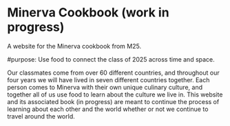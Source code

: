 # Minerva Cookbook (work in progress)
A website for the Minerva cookbook from M25.

#purpose: Use food to connect the class of 2025 across time and space.

Our classmates come from over 60 different countries, and throughout our four years we will have lived in seven different countries together. Each person comes to Minerva with their own unique culinary culture, and together all of us use food to learn about the culture we live in. This website and its associated book (in progress) are meant to continue the process of learning about each other and the world whether or not we continue to travel around the world. 
